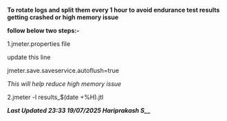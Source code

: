 **To rotate logs and split them every 1 hour to avoid endurance test results getting crashed or high memory issue**

**follow below two steps:-**

1.jmeter.properties file

update this line 

jmeter.save.saveservice.autoflush=true

*This will help reduce high memory issue*

2.jmeter -l results_$(date +%H).jtl


****Last Updated  23:33  19/07/2025
Hariprakash S*_*_**
